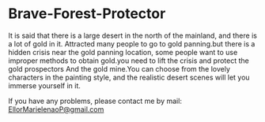 # Brave-Forest-Protector

It is said that there is a large desert in the north of the mainland, and there is a lot of gold in it. Attracted many people to go to gold panning.but there is a hidden crisis near the gold panning location, some people want to use improper methods to obtain gold.you need to lift the crisis and protect the gold prospectors And the gold mine.You can choose from the lovely characters in the painting style, and the realistic desert scenes will let you immerse yourself in it.

If you have any problems, please contact me by mail: EllorMarielenaoP@gmail.com   
